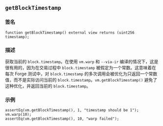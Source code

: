## `getBlockTimestamp`

### 签名

```solidity
function getBlockTimestamp() external view returns (uint256 timestamp);
```

### 描述

获取当前的 `block.timestamp`。在使用 `vm.warp` 和 `--via-ir` 编译的情况下，这是很有用的，因为在交易过程中 `block.timestamp` 被假定为一个常数。这意味着在每次 Forge 测试中，对 `block.timestamp` 的多次调用会被优化为只返回一个常数值，而不是实际访问当前的 `block.timestamp`。`vm.getBlockTimestamp()` 避免了这种优化，并返回当前的 `block.timestamp`。

### 示例

```solidity
assertEq(vm.getBlockTimestamp(), 1, "timestamp should be 1");
vm.warp(10);
assertEq(vm.getBlockTimestamp(), 10, "warp failed");
```